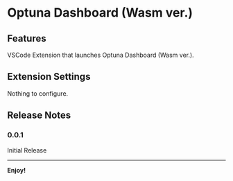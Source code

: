 # Optuna Dashboard (Wasm ver.)

## Features

VSCode Extension that launches Optuna Dashboard (Wasm ver.).

## Extension Settings

Nothing to configure.

## Release Notes

### 0.0.1

Initial Release

---

**Enjoy!**
